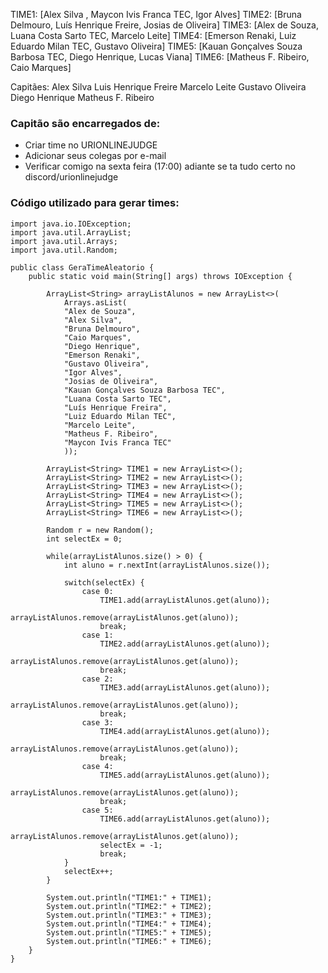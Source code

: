 TIME1: [Alex Silva <email>, Maycon Ivis Franca TEC, Igor Alves]
TIME2: [Bruna Delmouro, Luís Henrique Freire, Josias de Oliveira]
TIME3: [Alex de Souza, Luana Costa Sarto TEC, Marcelo Leite]
TIME4: [Emerson Renaki, Luiz Eduardo Milan TEC, Gustavo Oliveira]
TIME5: [Kauan Gonçalves Souza Barbosa TEC, Diego Henrique, Lucas Viana]
TIME6: [Matheus F. Ribeiro, Caio Marques]

Capitães:
Alex Silva
Luis Henrique Freire
Marcelo Leite
Gustavo Oliveira
Diego Henrique
Matheus F. Ribeiro

### Capitão são encarregados de:

- Criar time no URIONLINEJUDGE
- Adicionar seus colegas por e-mail
- Verificar comigo na sexta feira (17:00) adiante se ta tudo certo no discord/urionlinejudge

### Código utilizado para gerar times:

```
import java.io.IOException;
import java.util.ArrayList;
import java.util.Arrays;
import java.util.Random;

public class GeraTimeAleatorio {
    public static void main(String[] args) throws IOException {
        
        ArrayList<String> arrayListAlunos = new ArrayList<>(
            Arrays.asList(
            "Alex de Souza",
            "Alex Silva",
            "Bruna Delmouro",
            "Caio Marques",
            "Diego Henrique",
            "Emerson Renaki",
            "Gustavo Oliveira",
            "Igor Alves",
            "Josias de Oliveira",
            "Kauan Gonçalves Souza Barbosa TEC",
            "Luana Costa Sarto TEC",
            "Luís Henrique Freira",
            "Luiz Eduardo Milan TEC",
            "Marcelo Leite",
            "Matheus F. Ribeiro",
            "Maycon Ivis Franca TEC"
            ));
        
        ArrayList<String> TIME1 = new ArrayList<>();
        ArrayList<String> TIME2 = new ArrayList<>();
        ArrayList<String> TIME3 = new ArrayList<>();
        ArrayList<String> TIME4 = new ArrayList<>();
        ArrayList<String> TIME5 = new ArrayList<>();
        ArrayList<String> TIME6 = new ArrayList<>();
        
        Random r = new Random();
        int selectEx = 0;
        
        while(arrayListAlunos.size() > 0) {
            int aluno = r.nextInt(arrayListAlunos.size());
            
            switch(selectEx) {
                case 0:
                    TIME1.add(arrayListAlunos.get(aluno));
                    arrayListAlunos.remove(arrayListAlunos.get(aluno));
                    break;
                case 1:
                    TIME2.add(arrayListAlunos.get(aluno));
                    arrayListAlunos.remove(arrayListAlunos.get(aluno));
                    break;
                case 2:
                    TIME3.add(arrayListAlunos.get(aluno));
                    arrayListAlunos.remove(arrayListAlunos.get(aluno));
                    break;
                case 3:
                    TIME4.add(arrayListAlunos.get(aluno));
                    arrayListAlunos.remove(arrayListAlunos.get(aluno));   
                    break;
                case 4:
                    TIME5.add(arrayListAlunos.get(aluno));
                    arrayListAlunos.remove(arrayListAlunos.get(aluno));     
                    break;
                case 5:
                    TIME6.add(arrayListAlunos.get(aluno));
                    arrayListAlunos.remove(arrayListAlunos.get(aluno));                    
                    selectEx = -1;
                    break;
            }
            selectEx++;
        }
        
        System.out.println("TIME1:" + TIME1);
        System.out.println("TIME2:" + TIME2);
        System.out.println("TIME3:" + TIME3);
        System.out.println("TIME4:" + TIME4);
        System.out.println("TIME5:" + TIME5);
        System.out.println("TIME6:" + TIME6);
    }
}
```
